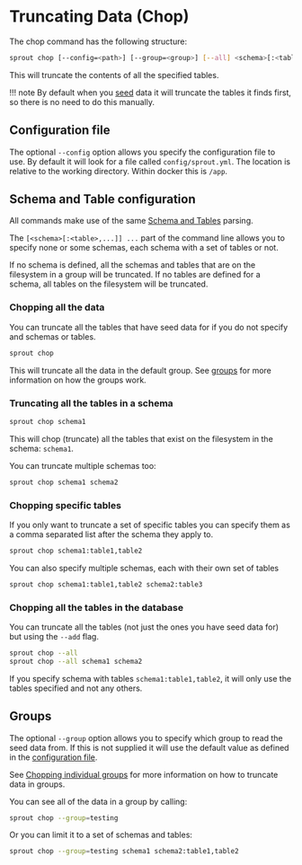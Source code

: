 # Truncating Data (Chop)

The chop command has the following structure:

```bash
sprout chop [--config=<path>] [--group=<group>] [--all] <schema>[:<table>,...]] ...
```

This will truncate the contents of all the specified tables.

!!! note
    By default when you [seed](seed.md) data it will truncate the tables it finds first, so there is no need to do this
    manually.

## Configuration file

The optional `--config` option allows you specify the configuration file to use. By default it will look for a file
called `config/sprout.yml`. The location is relative to the working directory. Within docker this is `/app`.

## Schema and Table configuration

All commands make use of the same [Schema and Tables](../schemas_tables.md) parsing.

The `[<schema>[:<table>,...]] ...` part of the command line allows you to specify none or some schemas, each schema with
a set of tables or not.

If no schema is defined, all the schemas and tables that are on the filesystem in a group will be truncated.
If no tables are defined for a schema, all tables on the filesystem will be truncated.

### Chopping all the data

You can truncate all the tables that have seed data for if you do not specify and schemas or tables.

```bash
sprout chop
```

This will truncate all the data in the default group. See [groups](#groups) for more information on how the groups work.

### Truncating all the tables in a schema

```bash
sprout chop schema1
```

This will chop (truncate) all the tables that exist on the filesystem in the schema: `schema1`.

You can truncate multiple schemas too:

```bash
sprout chop schema1 schema2
```

### Chopping specific tables

If you only want to truncate a set of specific tables you can specify them as a comma separated list
after the schema they apply to.

```bash
sprout chop schema1:table1,table2
```

You can also specify multiple schemas, each with their own set of tables

```bash
sprout chop schema1:table1,table2 schema2:table3
```

### Chopping all the tables in the database

You can truncate all the tables (not just the ones you have seed data for) but using the `--add` flag.

```bash
sprout chop --all
sprout chop --all schema1 schema2
```

If you specify schema with tables `schema1:table1,table2`, it will only use the tables specified and not any others. 

## Groups

The optional `--group` option allows you to specify which group to read the seed data from. If this is not
supplied it will use the default value as defined in the [configuration file](../setup/configuration.md).

See [Chopping individual groups](../groups.md#you-can-truncate-from-a-group-as-well) for more information on how to
truncate data in groups.

You can see all of the data in a group by calling:

```bash
sprout chop --group=testing
```

Or you can limit it to a set of schemas and tables:

```bash
sprout chop --group=testing schema1 schema2:table1,table2
```
